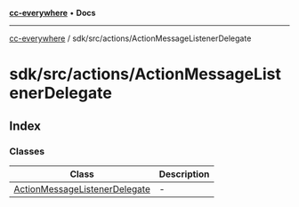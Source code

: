 [**cc-everywhere**](../../../../index.md) • **Docs**

***

[cc-everywhere](../../../../index.md) / sdk/src/actions/ActionMessageListenerDelegate

# sdk/src/actions/ActionMessageListenerDelegate

## Index

### Classes

| Class | Description |
| ------ | ------ |
| [ActionMessageListenerDelegate](classes/ActionMessageListenerDelegate.md) | - |
